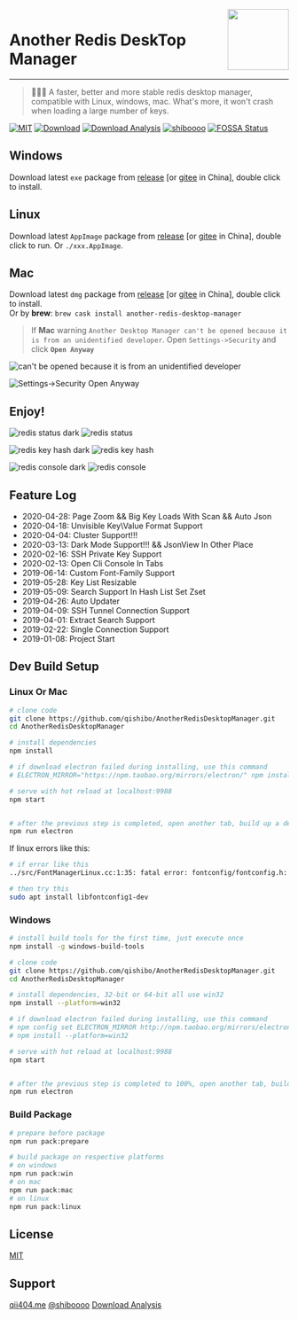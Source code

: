 <img align="right" width="110" src="https://imgup.qii404.xyz/github/ardm-new-icon.png">

# Another Redis DeskTop Manager

<hr/>

> 🚀🚀🚀 A faster, better and more stable redis desktop manager, compatible with Linux, windows, mac. What's more, it won't crash when loading a large number of keys.

[![MIT](https://img.shields.io/badge/license-MIT-000000.svg)](LICENSE)
[![Download](https://img.shields.io/github/release/qishibo/AnotherRedisDeskTopManager.svg?label=Download)](https://github.com/qishibo/AnotherRedisDesktopManager/releases)
[![Download Analysis](https://img.shields.io/badge/Download-Analysis-blue.svg)](https://qii404.me/github-release-statistics/?repo=/qishibo/AnotherRedisDesktopManager/)
[![shiboooo](https://img.shields.io/badge/Weibo-@shiboooo-red.svg)](https://weibo.com/shiboooo?is_hot=1)
[![FOSSA Status](https://app.fossa.com/api/projects/git%2Bgithub.com%2Fqishibo%2FAnotherRedisDesktopManager.svg?type=shield)](https://app.fossa.com/projects/git%2Bgithub.com%2Fqishibo%2FAnotherRedisDesktopManager?ref=badge_shield)


## Windows

Download latest `exe` package from [release](https://github.com/qishibo/AnotherRedisDesktopManager/releases) [or [gitee](https://gitee.com/qishibo/AnotherRedisDesktopManager/releases) in China], double click to install.

## Linux

Download latest `AppImage` package from [release](https://github.com/qishibo/AnotherRedisDesktopManager/releases) [or [gitee](https://gitee.com/qishibo/AnotherRedisDesktopManager/releases) in China], double click to run. Or `./xxx.AppImage`.

## Mac

Download latest `dmg` package from [release](https://github.com/qishibo/AnotherRedisDesktopManager/releases) [or [gitee](https://gitee.com/qishibo/AnotherRedisDesktopManager/releases) in China], double click to install.
<br/>Or by **brew**: `brew cask install another-redis-desktop-manager`

> If **Mac** warning `Another Desktop Manager can't be opened because it is from an unidentified developer`. Open `Settings->Security` and click **`Open Anyway`**

![can't be opened because it is from an unidentified developer](https://imgup.qii404.xyz/mac-warning.png)

![Settings->Security Open Anyway](https://imgup.qii404.xyz/blog/5d11c4feeaf6f.jpg)

## Enjoy!

![redis status dark](https://imgup.qii404.xyz/github/20200313141641.jpg)
![redis status](https://imgup.qii404.xyz/github/20200313141504.jpg)


![redis key hash dark](https://imgup.qii404.xyz/github/20200313141719.jpg)
![redis key hash](https://imgup.qii404.xyz/github/20200313141610.jpg)

![redis console dark](https://imgup.qii404.xyz/github/20200313141656.jpg)
![redis console](https://imgup.qii404.xyz/github/20200313141530.jpg)


## Feature Log

- 2020-04-28: Page Zoom && Big Key Loads With Scan && Auto Json
- 2020-04-18: Unvisible Key\Value Format Support
- 2020-04-04: Cluster Support!!!
- 2020-03-13: Dark Mode Support!!! && JsonView In Other Place
- 2020-02-16: SSH Private Key Support
- 2020-02-13: Open Cli Console In Tabs
- 2019-06-14: Custom Font-Family Support
- 2019-05-28: Key List Resizable
- 2019-05-09: Search Support In Hash List Set Zset
- 2019-04-26: Auto Updater
- 2019-04-09: SSH Tunnel Connection Support
- 2019-04-01: Extract Search Support
- 2019-02-22: Single Connection Support
- 2019-01-08: Project Start


## Dev Build Setup

### Linux Or Mac

```bash
# clone code
git clone https://github.com/qishibo/AnotherRedisDesktopManager.git
cd AnotherRedisDesktopManager

# install dependencies
npm install

# if download electron failed during installing, use this command
# ELECTRON_MIRROR="https://npm.taobao.org/mirrors/electron/" npm install

# serve with hot reload at localhost:9988
npm start


# after the previous step is completed, open another tab, build up a desktop client
npm run electron
```

If linux errors like this:

```bash
# if error like this
../src/FontManagerLinux.cc:1:35: fatal error: fontconfig/fontconfig.h: No such file or directory

# then try this
sudo apt install libfontconfig1-dev
```


### Windows

``` bash
# install build tools for the first time, just execute once
npm install -g windows-build-tools

# clone code
git clone https://github.com/qishibo/AnotherRedisDesktopManager.git
cd AnotherRedisDesktopManager

# install dependencies, 32-bit or 64-bit all use win32
npm install --platform=win32

# if download electron failed during installing, use this command
# npm config set ELECTRON_MIRROR http://npm.taobao.org/mirrors/electron/
# npm install --platform=win32

# serve with hot reload at localhost:9988
npm start


# after the previous step is completed to 100%, open another tab, build up a desktop client
npm run electron
```

### Build Package

```bash
# prepare before package
npm run pack:prepare

# build package on respective platforms
# on windows
npm run pack:win
# on mac
npm run pack:mac
# on linux
npm run pack:linux
```

## License

[MIT](LICENSE)


## Support

[qii404.me](https://qii404.me/)  [@shiboooo](https://weibo.com/shiboooo?is_hot=1)  [Download Analysis](https://qii404.me/github-release-statistics/?repo=/qishibo/AnotherRedisDesktopManager/)

